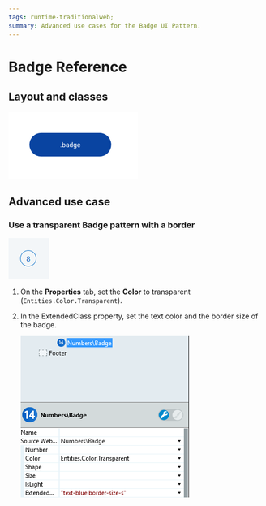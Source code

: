 ```yaml
---
tags: runtime-traditionalweb; 
summary: Advanced use cases for the Badge UI Pattern.
---
```


# Badge Reference


## Layout and classes

![](<images/badge-2-diag.png>)

## Advanced use case

### Use a transparent Badge pattern with a border

![](<images/badge-5-ss.png>)

1. On the **Properties** tab, set the **Color** to transparent (`Entities.Color.Transparent`).

1. In the ExtendedClass property, set the text color and the border size of the badge. 

    ![](<images/badge-4-ss.png>)
